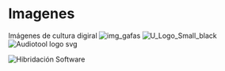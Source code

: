 # Imagenes
Imágenes de cultura digiral
![img_gafas](https://user-images.githubusercontent.com/132956848/236960857-68d07f42-b08a-485f-8fa7-f4676fb657d8.jpg)
![U_Logo_Small_black](https://github.com/Dalton-Emilio-Enriquez-Romero/Imagenes/assets/132956848/e07ffcb7-7b27-4a0f-8059-c92fb439961c)
![Audiotool logo svg](https://github.com/Dalton-Emilio-Enriquez-Romero/Imagenes/assets/132956848/e10d2318-8921-4a69-9879-6be07ef150f2)


![Hibridación Software](https://github.com/Dalton-Emilio-Enriquez-Romero/Imagenes/assets/132956848/634d7a30-a0b5-41da-b686-223c507338b2)




